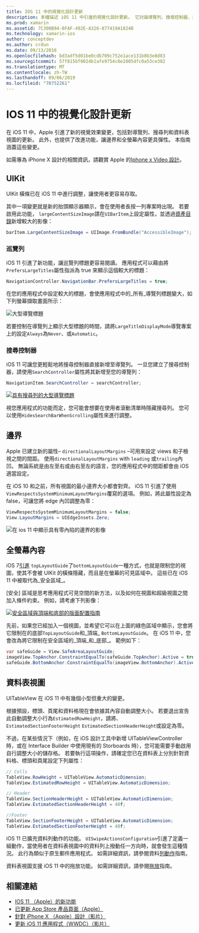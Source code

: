 ```yaml
---
title: IOS 11 中的視覺化設計更新
description: 本檔描述 iOS 11 中引進的視覺化設計更新。 它討論導覽列、搜尋控制器、邊界、全螢幕內容和表格視圖的變更。
ms.prod: xamarin
ms.assetid: 7C300B94-0FAF-492E-A326-877419A1824B
ms.technology: xamarin-ios
author: conceptdev
ms.author: crdun
ms.date: 09/13/2016
ms.openlocfilehash: bd3adf5d01be0cdb709c752e1ace131b8b3e8d83
ms.sourcegitcommit: 57f815bf0024b1afe9754c0e28054fc0a53ce302
ms.translationtype: MT
ms.contentlocale: zh-TW
ms.lasthandoff: 09/06/2019
ms.locfileid: "70752261"
---
```

# <a name="visual-design-updates-in-ios-11"></a>IOS 11 中的視覺化設計更新

在 iOS 11 中，Apple 引進了新的視覺效果變更，包括對導覽列、搜尋列和資料表視圖的更新。 此外，也提供了改進功能，讓邊界和全螢幕內容更具彈性。 本指南涵蓋這些變更。 

如需專為 iPhone X 設計的相關資訊，請觀賞 Apple 的[Iphone x Video 設計](https://developer.apple.com/videos/play/fall2017/801/)。

## <a name="uikit"></a>UIKit

UIKit 橫條已在 iOS 11 中進行調整，讓使用者更容易存取。

其中一項變更就是新的抬頭顯示器顯示，會在使用者長按一列專案時出現。 若要啟用此功能， `largeContentSizeImage`請在`UIBarItem`上設定屬性，並透過[資產目錄](~/ios/app-fundamentals/images-icons/displaying-an-image.md)新增較大的影像：

```csharp
barItem.LargeContentSizeImage = UIImage.FromBundle("AccessibleImage");
```

### <a name="navigation-bar"></a>巡覽列
iOS 11 引進了新功能，讓巡覽列標題更容易閱讀。 應用程式可以藉由將`PrefersLargeTitles`屬性指派為 true 來顯示這個較大的標題：

```csharp
NavigationController.NavigationBar.PrefersLargeTitles = true;
```

在您的應用程式中設定較大的標題，會使應用程式中的_所有_導覽列標題變大，如下列螢幕擷取畫面所示：

![大型導覽標題](visual-design-images/image7.png)

若要控制在導覽列上顯示大型標題的時間，請將`LargeTitleDisplayMode`導覽專案上的設定`Always`為`Never`、或`Automatic`。

### <a name="search-controller"></a>搜尋控制器

iOS 11 可讓您更輕鬆地將搜尋控制器直接新增至導覽列。 一旦您建立了搜尋控制器，請使用`SearchController`屬性將其新增至您的導覽列：

```csharp
NavigationItem.SearchController = searchController;
```

[![具有搜尋列的大型導覽標題](visual-design-images/image8-sml.png)](visual-design-images/image8-sml.png#lightbox)

視您應用程式的功能而定，您可能會想要在使用者滾動清單時隱藏搜尋列。 您可以使用`HidesSearchBarWhenScrolling`屬性來進行調整。

## <a name="margins"></a>邊界

Apple 已建立新的屬性– `directionalLayoutMargins` –可用來設定 views 和子檢視之間的間距。 使用`directionalLayoutMargins` with `leading` 或`trailing`內凹。 無論系統是由左至右或由右至左的語言，您的應用程式中的間距都會由 iOS 適當設定。

在 iOS 10 和之前，所有視圖的最小邊界大小都會對齊。 iOS 11 引進了使用`ViewRespectsSystemMinimumLayoutMargins`覆寫的選項。 例如，將此屬性設定為 false，可讓您將 edge 內凹調整為零：

```csharp
ViewRespectsSystemMinimumLayoutMargins = false;
View.LayoutMargins = UIEdgeInsets.Zero;
```

![在 ios 11 中顯示具有零內陷的邊界的影像](visual-design-images/image9.png)

<a name="fullscreen" />

## <a name="full-screen-content"></a>全螢幕內容

iOS 7[引進](~/ios/platform/introduction-to-ios7/ios7-ui.md#fullscreen) `topLayoutGuide`了`bottomLayoutGuide`一種方式，也就是限制您的視圖，使其不會被 UIKit 的橫條隱藏，而且是在螢幕的可見區域中。 這些已在 iOS 11 中被取代為_安全區域_。

[安全] 區域是思考應用程式可見空間的新方法，以及如何在視圖和超級視圖之間加入條件約束。 例如，請考慮下列影像：

[![安全區域與頂端和底部的版面配置指南](visual-design-images/image10-sml.png)](visual-design-images/image10.png#lightbox)

先前，如果您已經加入一個視圖，並希望它可以在上面的綠色區域中顯示，您會將它限制在的底部`TopLayoutGuide`和_頂端_ `BottomLayoutGuide`。 在 iOS 11 中，您會改為將它限制在安全區域的_頂端_和_底部_。 範例如下：

```csharp
var safeGuide = View.SafeAreaLayoutGuide;
imageView.TopAnchor.ConstraintEqualTo(safeGuide.TopAnchor).Active = true;
safeGuide.BottomAnchor.ConstraintEqualTo(imageView.BottomAnchor).Active = true;
```

## <a name="table-view"></a>資料表視圖

UITableView 在 iOS 11 中有幾個小型但重大的變更。

根據預設，標頭、頁尾和資料格現在會依據其內容自動調整大小。 若要退出宣告此自動調整大小行為`EstimatedRowHeight`，請將、 `EstimatedSectionFooterHeight` `EstimatedSectionHeaderHeight`或設定為零。

不過，在某些情況下（例如，在 iOS 設計工具中新增 UITableViewController 時，或在 Interface Builder 中使用現有的 Storboards 時），您可能需要手動啟用自行調整大小的儲存格。 若要執行這項操作，請確定您已在資料表上分別針對資料格、標頭和頁尾設定下列屬性：

```csharp
// Cells
TableView.RowHeight = UITableView.AutomaticDimension;
TableView.EstimatedRowHeight = UITableView.AutomaticDimension;

// Header
TableView.SectionHeaderHeight = UITableView.AutomaticDimension;
TableView.EstimatedSectionHeaderHeight = 40f;

//Footer
TableView.SectionFooterHeight = UITableView.AutomaticDimension;
TableView.EstimatedSectionFooterHeight = 40f;

```

iOS 11 已擴充資料列動作的功能。 `UISwipeActionsConfiguration`引進了定義一組動作，當使用者在資料表視圖中的資料列上撥動任一方向時，就會發生這種情況。 此行為類似于原生郵件應用程式。 如需詳細資訊，請參閱資料[列動作](~/ios/user-interface/controls/tables/row-action.md)指南。

資料表視圖支援 iOS 11 中的拖放功能。 如需詳細資訊，請參閱[拖放](~/ios/platform/introduction-to-ios11/drag-and-drop.md#uitableview)指南。

## <a name="related-links"></a>相關連結

- [IOS 11 （Apple）的新功能](https://developer.apple.com/ios/)
- [已更新 App Store 產品頁面（Apple）](https://developer.apple.com/app-store/product-page/)
- [針對 iPhone X （Apple）設計（影片）](https://developer.apple.com/videos/play/fall2017/801/)
- [更新 iOS 11 應用程式（WWDC）（影片）](https://developer.apple.com/videos/play/wwdc2017/204/)
